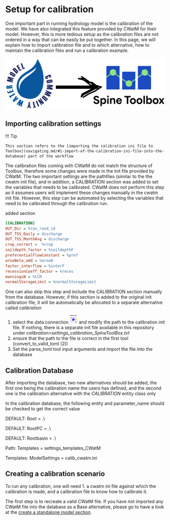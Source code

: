 # Setup for calibration

One important part in running hydrology model is the calibration of the model. We have also integrated this feature provided by CWatM for their model. However, this is more tedious setup as the calibration files are not ordered in a way that can be easily be put together. In this page, we will explain how to import calibration file and to which alternative, how to maintain the calibration files and run a calibration example. 

![cwatm_integration](images/cwatm_integration.png)

## Importing calibration settings

!!! Tip

    This section refers to the [importing the calibration ini file to Toolbox](navigating.md/#1-import-of-the-calibration-ini-file-into-the-database) part of the workflow

The calibration files coming with CWatM do not match the structure of Toolbox, therefore some changes were made in the init file provided by CWatM. The two important settings are the pathfiles (similar to the the cwatm init file), and in addition, a CALIBRATION section was added to set the variables that needs to be calibrated. CWatM does not perform this step as it assumes users will implement these changes manually in the cwatm init file. However, this step can be automated by selecting the variables that need to be calibrated through the calibration run. 

added section

```ini
[CALIBRATION]
OUT_Dir = %run_rand_id
OUT_TSS_Daily = discharge
OUT_TSS_MonthAvg = discharge
crop_correct =  %crop
soildepth_factor = %soildepthF
preferentialFlowConstant = %pref
arnoBeta_add = %arnoB
factor_interflow = %interF
recessionCoeff_factor = %reces
manningsN = %CCM
normalStorageLimit = %normalStorageLimit
```

One can also skip this step and include the CALIBRATION section manually from the database. However, if this section is added to the original init calibration file, it will be automatically be allocated to a separate alternative called *calibration*

1. select the data connection ![connectionfile](images/input_setting_file_icon_small.png) and modify the path to the calibration init file. If nothing, there is a separate init file available in this repository under *calibration>settings_calibration_SpineToolBox.txt*
2. ensure that the path to the file is correct in the first tool (convert_to_valid_toml (2))
3. Set the parse_toml tool input arguments and import the file into the database

## Calibration Database

After importing the database, two new alternatives should be added, the first one being the calibration name the users has defined, and the second one is the calibration alternative with the *CALIBRATION* entity class only

In the calibration database, the following entity and parameter_name should be checked to get the correct value

DEFAULT: Root = .\

DEFAULT: RootPC = .\

DEFAULT: Rootbasin = .\

Path: Templates = settings_templates_CWatM

Templates: ModelSettings = calib_cwatm.ini

## Creating a calibration scenario

To run any calibration, one will need 1. a cwatm ini file against which the calibration is made, and a calibration file to know how to calibrate it.

The first step is to recreate a valid CWatM file. If you have not imported any CWatM file into the database as a Base alternative, please go to have a look at the [create a standalone model section](Tutorial.md/#running-standalone-version).